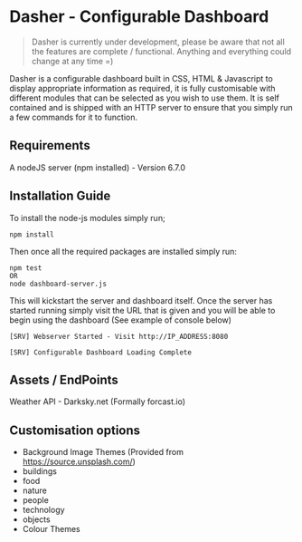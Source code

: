 # Dasher - Configurable Dashboard
> Dasher is currently under development, please be aware that not all the features are complete / functional. Anything and everything could change at any time =)

Dasher is a configurable dashboard built in CSS, HTML &amp; Javascript to display appropriate information as required, it is fully customisable with different modules that can be selected as you wish to use them. It is self contained and is shipped with an HTTP server to ensure that you simply run a few commands for it to function.

## Requirements
A nodeJS server (npm installed) - Version 6.7.0

## Installation Guide
To install the node-js modules simply run;

```
npm install
```

Then once all the required packages are installed simply run:

```
npm test
OR
node dashboard-server.js
```

This will kickstart the server and dashboard itself. Once the server has started running simply visit the URL that is given and you will be able to begin using the dashboard (See example of console below)

```
[SRV] Webserver Started - Visit http://IP_ADDRESS:8080

[SRV] Configurable Dashboard Loading Complete
```

## Assets / EndPoints
Weather API - Darksky.net (Formally forcast.io)

## Customisation options
* Background Image Themes (Provided from https://source.unsplash.com/)
 * buildings
 * food
 * nature
 * people
 * technology
 * objects
* Colour Themes
